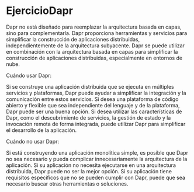 # EjercicioDapr


Dapr no está diseñado para reemplazar la arquitectura basada en capas, sino para complementarla. Dapr proporciona herramientas
y servicios para simplificar la construcción de aplicaciones distribuidas, independientemente de la arquitectura subyacente. 
Dapr se puede utilizar en combinación con la arquitectura basada en capas para simplificar la construcción de aplicaciones distribuidas, 
especialmente en entornos de nube.


Cuándo usar Dapr:

Si se construye una aplicación distribuida que se ejecuta en múltiples servicios y plataformas, Dapr puede ayudar a simplificar la integración y la comunicación entre estos servicios.
Si desea una plataforma de código abierto y flexible que sea independiente del lenguaje y de la plataforma, Dapr puede ser una buena opción.
Si desea utilizar las características de Dapr, como el descubrimiento de servicios, la gestión de estado y la invocación remota de forma integrada, puede utilizar Dapr para simplificar el desarrollo de la aplicación.

Cuándo no usar Dapr:

Si está construyendo una aplicación monolítica simple, es posible que Dapr no sea necesario y pueda complicar innecesariamente la arquitectura de la aplicación.
Si su aplicación no necesita ejecutarse en una arquitectura distribuida, Dapr puede no ser la mejor opción.
Si su aplicación tiene requisitos específicos que no se pueden cumplir con Dapr, puede que sea necesario buscar otras herramientas o soluciones.

